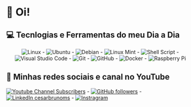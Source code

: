 # 👋 Oi!

## 💻 Tecnlogias e Ferramentas do meu Dia a Dia
<div align="center">
<img alt="Linux" src="https://img.shields.io/badge/Linux-FCC624?style=for-the-badge&logo=linux&logoColor=black" /> -
 <img alt="Ubuntu" src="https://img.shields.io/badge/Ubuntu-E95420?style=for-the-badge&logo=ubuntu&logoColor=white" /> -
 <img alt="Debian" src="https://img.shields.io/badge/Debian-D70A53?style=for-the-badge&logo=debian&logoColor=white" /> -
 <img alt="Linux Mint" src="https://img.shields.io/badge/Linux_Mint-87CF3E?style=for-the-badge&logo=linux-mint&logoColor=white" /> -
 <img alt="Shell Script" src="https://img.shields.io/badge/shell_script-%23121011.svg?style=for-the-badge&logo=gnu-bash&logoColor=white"/> -
 <img alt="Visual Studio Code" src="https://img.shields.io/badge/VisualStudioCode-0078d7.svg?style=for-the-badge&logo=visual-studio-code&logoColor=white"/> -
 <img alt="Git" src="https://img.shields.io/badge/git-%23F05033.svg?style=for-the-badge&logo=git&logoColor=white"/> -
 <img alt="GitHub" src="https://img.shields.io/badge/github-%23121011.svg?style=for-the-badge&logo=github&logoColor=white"/> -
 <img alt="Docker" src="https://img.shields.io/badge/docker-%230db7ed.svg?style=for-the-badge&logo=docker&logoColor=white"/> -
 <img alt="Raspberry Pi" src="https://img.shields.io/badge/-RaspberryPi-C51A4A?style=for-the-badge&logo=Raspberry-Pi"/>
</div>


## 🚀 Minhas redes sociais e canal no YouTube
[![Youtube Channel Subscribers](https://img.shields.io/youtube/channel/subscribers/UC-zMoZSD3tDQLEuPYJtL0hw?label=YOUTUBE&logo=youtube&style=for-the-badge&logoColor=red)](https://youtube.com/@czzrtch) -
[![GitHub followers](https://img.shields.io/github/followers/cesarbrunoms?label=GitHub&logo=Github&style=for-the-badge)](https://github.com/cesarbrunoms/) -
[![LinkedIn cesarbrunoms](https://img.shields.io/badge/LinkedIn-0077B5?style=for-the-badge&logo=linkedin&logoColor=white)](https://www.linkedin.com/in/cesarbrunoms/) -
[![Instragram](https://img.shields.io/badge/Instagram-E4405F?style=for-the-badge&logo=instagram&logoColor=white)](https://www.instagram.com/cesarbrunoms/)

 
<!-- <img align="center" alt="HTML5" src="https://img.shields.io/badge/Bootstrap-563D7C?style=for-the-badge&logo=bootstrap&logoColor=white">
 <img align="center" alt="HTML5" src="https://img.shields.io/badge/PHP-777BB4?style=for-the-badge&logo=php&logoColor=white"> -->
</div>





                                                  
                                                  
                                                  
                                                  
                                                  
                                                  
<!--
**cesarbrunoms/cesarbrunoms** is a ✨ _special_ ✨ repository because its `README.md` (this file) appears on your GitHub profile.

Here are some ideas to get you started:

- 🔭 I’m currently working on ...
- 🌱 I’m currently learning ...
- 👯 I’m looking to collaborate on ...
- 🤔 I’m looking for help with ...
- 💬 Ask me about ...
- 📫 How to reach me: ...
- 😄 Pronouns: ...
- ⚡ Fun fact: ...
-->
